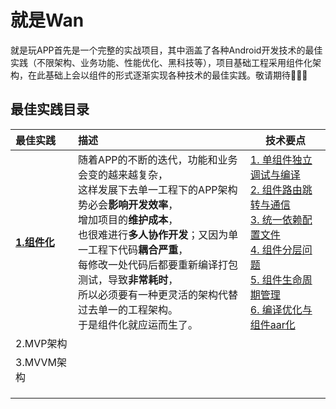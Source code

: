 # 就是Wan

就是玩APP首先是一个完整的实战项目，其中涵盖了各种Android开发技术的最佳实践（不限架构、业务功能、性能优化、黑科技等），项目基础工程采用组件化架构，在此基础上会以组件的形式逐渐实现各种技术的最佳实践。敬请期待💪💪💪



## 最佳实践目录

| 最佳实践                                                     | 描述                                                         | 技术要点                                                     |
| :----------------------------------------------------------- | :----------------------------------------------------------- | ------------------------------------------------------------ |
| [**1.组件化**](https://github.com/jaydroid1024/WanDroid/blob/master/doc/01_best_practices_component.md) | 随着APP的不断的迭代，功能和业务会变的越来越复杂，<br />这样发展下去单一工程下的APP架构势必会**影响开发效率**，<br />增加项目的**维护成本**，<br />也很难进行**多人协作开发**；又因为单一工程下代码**耦合严重**，<br />每修改一处代码后都要重新编译打包测试，导致**非常耗时**，<br />所以必须要有一种更灵活的架构代替过去单一的工程架构。<br />于是组件化就应运而生了。 | [1. 单组件独立调试与编译](https://github.com/jaydroid1024/WanDroid/blob/master/doc/01_best_practices_component.md)<br />[2. 组件路由跳转与通信](https://github.com/jaydroid1024/WanDroid/blob/master/doc/01_best_practices_component.md)<br />[3. 统一依赖配置文件](https://github.com/jaydroid1024/WanDroid/blob/master/doc/01_best_practices_component.md)<br />[4. 组件分层问题](https://github.com/jaydroid1024/WanDroid/blob/master/doc/01_best_practices_component.md)<br />[5. 组件生命周期管理](https://github.com/jaydroid1024/WanDroid/blob/master/doc/01_best_practices_component.md)<br />[6. 编译优化与组件aar化](https://github.com/jaydroid1024/WanDroid/blob/master/doc/01_best_practices_component.md) |
| 2.MVP架构                                                    |                                                              |                                                              |
| 3.MVVM架构                                                   |                                                              |                                                              |
|                                                              |                                                              |                                                              |
|                                                              |                                                              |                                                              |
|                                                              |                                                              |                                                              |



